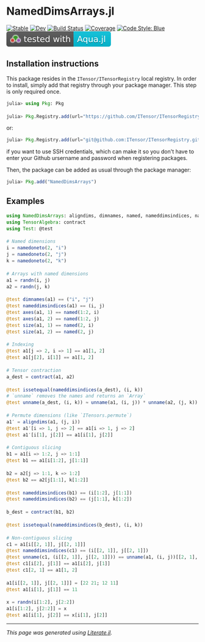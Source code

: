 # NamedDimsArrays.jl

[![Stable](https://img.shields.io/badge/docs-stable-blue.svg)](https://ITensor.github.io/NamedDimsArrays.jl/stable/)
[![Dev](https://img.shields.io/badge/docs-dev-blue.svg)](https://ITensor.github.io/NamedDimsArrays.jl/dev/)
[![Build Status](https://github.com/ITensor/NamedDimsArrays.jl/actions/workflows/Tests.yml/badge.svg?branch=main)](https://github.com/ITensor/NamedDimsArrays.jl/actions/workflows/Tests.yml?query=branch%3Amain)
[![Coverage](https://codecov.io/gh/ITensor/NamedDimsArrays.jl/branch/main/graph/badge.svg)](https://codecov.io/gh/ITensor/NamedDimsArrays.jl)
[![Code Style: Blue](https://img.shields.io/badge/code%20style-blue-4495d1.svg)](https://github.com/invenia/BlueStyle)
[![Aqua](https://raw.githubusercontent.com/JuliaTesting/Aqua.jl/master/badge.svg)](https://github.com/JuliaTesting/Aqua.jl)

## Installation instructions

This package resides in the `ITensor/ITensorRegistry` local registry.
In order to install, simply add that registry through your package manager.
This step is only required once.
```julia
julia> using Pkg: Pkg

julia> Pkg.Registry.add(url="https://github.com/ITensor/ITensorRegistry")
```
or:
```julia
julia> Pkg.Registry.add(url="git@github.com:ITensor/ITensorRegistry.git")
```
if you want to use SSH credentials, which can make it so you don't have to enter your Github ursername and password when registering packages.

Then, the package can be added as usual through the package manager:

```julia
julia> Pkg.add("NamedDimsArrays")
```

## Examples

````julia
using NamedDimsArrays: aligndims, dimnames, named, nameddimsindices, namedoneto, unname
using TensorAlgebra: contract
using Test: @test

# Named dimensions
i = namedoneto(2, "i")
j = namedoneto(2, "j")
k = namedoneto(2, "k")

# Arrays with named dimensions
a1 = randn(i, j)
a2 = randn(j, k)

@test dimnames(a1) == ("i", "j")
@test nameddimsindices(a1) == (i, j)
@test axes(a1, 1) == named(1:2, i)
@test axes(a1, 2) == named(1:2, j)
@test size(a1, 1) == named(2, i)
@test size(a1, 2) == named(2, j)

# Indexing
@test a1[j => 2, i => 1] == a1[1, 2]
@test a1[j[2], i[1]] == a1[1, 2]

# Tensor contraction
a_dest = contract(a1, a2)

@test issetequal(nameddimsindices(a_dest), (i, k))
# `unname` removes the names and returns an `Array`
@test unname(a_dest, (i, k)) ≈ unname(a1, (i, j)) * unname(a2, (j, k))

# Permute dimensions (like `ITensors.permute`)
a1′ = aligndims(a1, (j, i))
@test a1′[i => 1, j => 2] == a1[i => 1, j => 2]
@test a1′[i[1], j[2]] == a1[i[1], j[2]]

# Contiguous slicing
b1 = a1[i => 1:2, j => 1:1]
@test b1 == a1[i[1:2], j[1:1]]

b2 = a2[j => 1:1, k => 1:2]
@test b2 == a2[j[1:1], k[1:2]]

@test nameddimsindices(b1) == (i[1:2], j[1:1])
@test nameddimsindices(b2) == (j[1:1], k[1:2])

b_dest = contract(b1, b2)

@test issetequal(nameddimsindices(b_dest), (i, k))

# Non-contiguous slicing
c1 = a1[i[[2, 1]], j[[2, 1]]]
@test nameddimsindices(c1) == (i[[2, 1]], j[[2, 1]])
@test unname(c1, (i[[2, 1]], j[[2, 1]])) == unname(a1, (i, j))[[2, 1], [2, 1]]
@test c1[i[2], j[1]] == a1[i[2], j[1]]
@test c1[2, 1] == a1[1, 2]

a1[i[[2, 1]], j[[2, 1]]] = [22 21; 12 11]
@test a1[i[1], j[1]] == 11

x = randn(i[1:2], j[2:2])
a1[i[1:2], j[2:2]] = x
@test a1[i[1], j[2]] == x[i[1], j[2]]
````

---

*This page was generated using [Literate.jl](https://github.com/fredrikekre/Literate.jl).*

